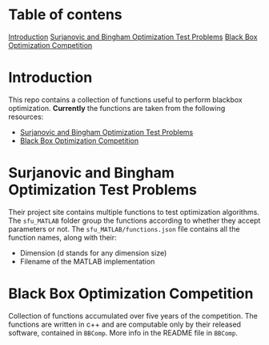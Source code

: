 # Table of contens
[Introduction](#Introduction)
[Surjanovic and Bingham Optimization Test Problems](#surjanovic-and-bingham-optimization-test-problems)
[Black Box Optimization Competition](#black-box-optimization-competition)

# Introduction
This repo contains a collection of functions useful to perform blackbox optimization.
**Currently** the functions are taken from the following resources:
- [Surjanovic and Bingham Optimization Test Problems](https://www.sfu.ca/~ssurjano/optimization.html)
- [Black Box Optimization Competition](https://www.ini.rub.de/PEOPLE/glasmtbl/projects/bbcomp/)

# Surjanovic and Bingham Optimization Test Problems
Their project site contains multiple functions to test optimization algorithms.
The `sfu_MATLAB` folder group the functions according to whether they accept parameters or not.
The `sfu_MATLAB/functions.json` file contains all the function names, along with their:
- Dimension (d stands for any dimension size)
- Filename of the MATLAB implementation

# Black Box Optimization Competition
Collection of functions accumulated over five years of the competition. The functions are written in c++ and are computable only by their released software, contained in `BBComp`. More info in the README file in `BBComp`.
